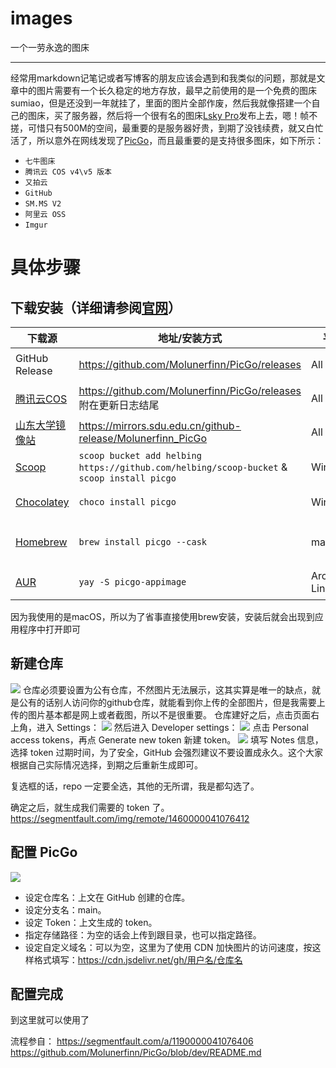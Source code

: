 # images
一个一劳永逸的图床

---

经常用markdown记笔记或者写博客的朋友应该会遇到和我类似的问题，那就是文章中的图片需要有一个长久稳定的地方存放，最早之前使用的是一个免费的图床sumiao，但是还没到一年就挂了，里面的图片全部作废，然后我就像搭建一个自己的图床，买了服务器，然后将一个很有名的图床[Lsky Pro](https://www.lsky.pro/)发布上去，嗯！帧不搓，可惜只有500M的空间，最重要的是服务器好贵，到期了没钱续费，就又白忙活了，所以意外在网线发现了[PicGo](https://github.com/Molunerfinn/PicGo)，而且最重要的是支持很多图床，如下所示：

- `七牛图床`
- `腾讯云 COS v4\v5 版本`
- `又拍云`
- `GitHub`
- `SM.MS V2`
- `阿里云 OSS`
- `Imgur`

# 具体步骤

## 下载安装（详细请参阅[官网](https://github.com/Molunerfinn/PicGo)）

| 下载源  | 地址/安装方式  | 平台 | 备注  |
|---|---|---|---|
| GitHub Release  | https://github.com/Molunerfinn/PicGo/releases | All | 国内下载速度可能会慢 |
| [腾讯云COS](https://cloud.tencent.com/product/cos)  | https://github.com/Molunerfinn/PicGo/releases 附在更新日志结尾 | All | 感谢 [腾讯云COS](https://cloud.tencent.com/product/cos) 提供的赞助支持 |
| [山东大学镜像站](https://mirrors.sdu.edu.cn/) | https://mirrors.sdu.edu.cn/github-release/Molunerfinn_PicGo | All | 感谢 [山东大学镜像站](https://mirrors.sdu.edu.cn/) 提供的镜像支持 |
| [Scoop](https://scoop.sh/) | `scoop bucket add helbing https://github.com/helbing/scoop-bucket` & `scoop install picgo` | Windows | 感谢 @helbing 的贡献 |
| [Chocolatey](https://chocolatey.org/) | `choco install picgo` | Windows | 感谢 @iYato 的贡献 |
| [Homebrew](https://brew.sh/) | `brew install picgo --cask` | macOS | 感谢 @womeimingzi11 的贡献 |
| [AUR](https://aur.archlinux.org/packages/yay) | `yay -S picgo-appimage` | Arch-Linux | 感谢 @houbaron 的贡献 |

因为我使用的是macOS，所以为了省事直接使用brew安装，安装后就会出现到应用程序中打开即可

## 新建仓库
![](https://segmentfault.com/img/remote/1460000041076408)
仓库必须要设置为公有仓库，不然图片无法展示，这其实算是唯一的缺点，就是公有的话别人访问你的github仓库，就能看到你上传的全部图片，但是我需要上传的图片基本都是网上或者截图，所以不是很重要。
仓库建好之后，点击页面右上角，进入 Settings：
![](https://segmentfault.com/img/remote/1460000041076409)
然后进入 Developer settings：
![](https://segmentfault.com/img/remote/1460000041076410)
点击 Personal access tokens，再点 Generate new token 新建 token。
![](https://segmentfault.com/img/remote/1460000041076411)
填写 Notes 信息，选择 token 过期时间，为了安全，GitHub 会强烈建议不要设置成永久。这个大家根据自己实际情况选择，到期之后重新生成即可。

复选框的话，repo 一定要全选，其他的无所谓，我是都勾选了。

确定之后，就生成我们需要的 token 了。
https://segmentfault.com/img/remote/1460000041076412

## 配置 PicGo
![](https://segmentfault.com/img/remote/1460000041076413)
- 设定仓库名：上文在 GitHub 创建的仓库。
- 设定分支名：main。
- 设定 Token：上文生成的 token。
- 指定存储路径：为空的话会上传到跟目录，也可以指定路径。
- 设定自定义域名：可以为空，这里为了使用 CDN 加快图片的访问速度，按这样格式填写：https://cdn.jsdelivr.net/gh/用户名/仓库名

## 配置完成
到这里就可以使用了

流程参自：
https://segmentfault.com/a/1190000041076406
https://github.com/Molunerfinn/PicGo/blob/dev/README.md
